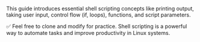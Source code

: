 This guide introduces essential shell scripting concepts like printing output, taking user input, control flow (if, loops), functions, and script parameters.

✅ Feel free to clone and modify for practice. Shell scripting is a powerful way to automate tasks and improve productivity in Linux systems.
